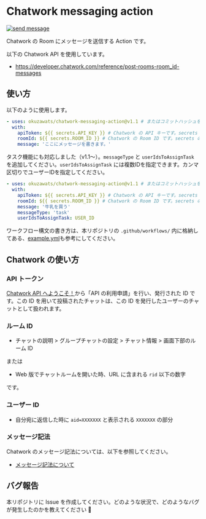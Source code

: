 # Chatwork messaging action

[![send message](https://github.com/okuzawats/chatwork-messaging-action/actions/workflows/example.yml/badge.svg)](https://github.com/okuzawats/chatwork-messaging-action/actions/workflows/example.yml)

Chatwork の Room にメッセージを送信する Action です。

以下の Chatwork API を使用しています。

- https://developer.chatwork.com/reference/post-rooms-room_id-messages

## 使い方

以下のように使用します。

```yml
- uses: okuzawats/chatwork-messaging-action@v1.1 # またはコミットハッシュを使用してください。
  with:
    apiToken: ${{ secrets.API_KEY }} # Chatwork の API キーです。secrets の利用を推奨します。
    roomId: ${{ secrets.ROOM_ID }} # Chatwork の Room ID です。secrets の利用を推奨します。
    message: 'ここにメッセージを書きます。'
```

タスク機能にも対応しました（v1.1〜）。`messageType` と `userIdsToAssignTask` を追加してください。`userIdsToAssignTask` には複数IDを指定できます。カンマ区切りでユーザーIDを指定してください。

```yml
- uses: okuzawats/chatwork-messaging-action@v1.1 # またはコミットハッシュを使用してください。
  with:
    apiToken: ${{ secrets.API_KEY }} # Chatwork の API キーです。secrets の利用を推奨します。
    roomId: ${{ secrets.ROOM_ID }} # Chatwork の Room ID です。secrets の利用を推奨します。
    message: '牛乳を買う'
    messageType: 'task'
    userIdsToAssignTask: USER_ID
```

ワークフロー構文の書き方は、本リポジトリの `.github/workflows/` 内に格納してある、[example.yml](https://github.com/okuzawats/chatwork-messaging-action/blob/main/.github/workflows/example.yml)も参考にしてください。

## Chatwork の使い方

### API トークン

[Chatwork API へようこそ！](https://developer.chatwork.com/docs)から「API の利用申請」を行い、発行された ID です。この ID を用いて投稿されたチャットは、この ID を発行したユーザーのチャットとして扱われます。

### ルーム ID

- チャットの説明 > グループチャットの設定 > チャット情報 > 画面下部のルーム ID

または

- Web 版でチャットルームを開いた時、URL に含まれる `rid` 以下の数字

です。

### ユーザー ID

- 自分宛に返信した時に `aid=XXXXXXX` と表示される `XXXXXXX` の部分

### メッセージ記法

Chatwork のメッセージ記法については、以下を参照してください。

- [メッセージ記法について](https://developer.chatwork.com/docs/message-notation)

## バグ報告

本リポジトリに Issue を作成してください。どのような状況で、どのようなバグが発生したのかを教えてください 🙇
